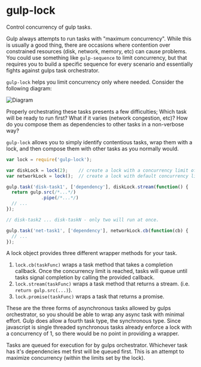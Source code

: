 gulp-lock
=========

Control concurrency of gulp tasks.

Gulp always attempts to run tasks with "maximum concurrency".
While this is usually a good thing, there are occasions where contention
over constrained resources (disk, network, memory, etc) can cause problems.
You could use something like `gulp-sequence` to limit concurrency,
but that requires you to build a specific sequence for every scenario
and essentially fights against gulps task orchestrator.

`gulp-lock` helps you limit concurrency only where needed.
Consider the following diagram:

![Diagram](https://rawgit.com/jamestalmage/exclusive-task/master/resource-contention.png)

Properly orchestrating these tasks presents a few difficulties;
Which task will be ready to run first?
What if it varies (network congestion, etc)?
How do you compose them as dependencies to other tasks in a non-verbose way?

`gulp-lock` allows you to simply identify contentious tasks, wrap them with a lock,
and then compose them with other tasks as you normally would.


```javascript
var lock = require('gulp-lock');

var diskLock = lock(2);    // create a lock with a concurrency limit of 2
var networkLock = lock();  // create a lock with default concurrency limit (1).

gulp.task('disk-task1', ['dependency'], diskLock.stream(function() {
  return gulp.src(/*...*/)
             .pipe(/*...*/)
  // ...
});

// disk-task2 ... disk-taskN - only two will run at once.

gulp.task('net-task1', ['dependency'], networkLock.cb(function(cb) {
  // ...
});
```

A lock object provides three different wrapper methods for your task.

1. `lock.cb(taskFunc)` wraps a task method that takes a completion callback.
    Once the concurrency limit is reached, tasks will queue until tasks signal
    completion by calling the provided callback.
2. `lock.stream(taskFunc)` wraps a task method that returns a stream.
    (i.e. `return gulp.src(...)`).
3. `lock.promise(taskFunc)` wraps a task that returns a promise.

These are the three forms of asynchronous tasks allowed by gulps orchestrator,
so you should be able to wrap any async task with minimal effort. Gulp
does allow a fourth task type, the synchronous type. Since javascript is single
threaded synchronous tasks already enforce a lock with a concurrency of 1,
so there would be no point in providing a wrapper.

Tasks are queued for execution for by gulps orchestrator. Whichever task
has it's dependencies met first will be queued first. This is an attempt to
maximize concurrency (within the limits set by the lock).
